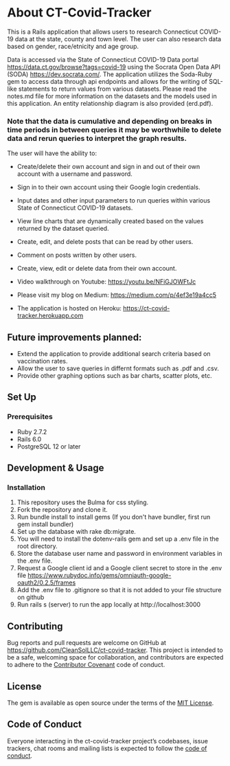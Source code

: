 # About CT-Covid-Tracker

This is a Rails application that allows users to research Connecticut COVID-19 data at the state, county and town level. The user can also research data based on gender, race/etnicity and age group.

Data is accessed via the State of Connecticut COVID-19 Data portal https://data.ct.gov/browse?tags=covid-19 using the Socrata Open Data API (SODA) https://dev.socrata.com/. The application utilizes the Soda-Ruby gem to access data through api endpoints and allows for the writing of SQL-like statements to return values from various datasets. Please read the notes.md file for more information on the datasets and the models used in this application. An entity relationship diagram is also provided (erd.pdf).

### Note that the data is cumulative and depending on breaks in time periods in between queries it may be worthwhile to delete data and rerun queries to interpret the graph results. 


The user will have the ability to:

* Create/delete their own account and sign in and out of their own account with a username and password.
* Sign in to their own account using their Google login credentials.
* Input dates and other input parameters to run queries within various State of Connecticut COVID-19 datasets.
* View line charts that are dynamically created based on the values returned by the dataset queried.
* Create, edit, and delete posts that can be read by other users.
* Comment on posts written by other users.
* Create, view, edit or delete data from their own account.


* Video walkthrough on Youtube: https://youtu.be/NFiGJOWFtJc
* Please visit my blog on Medium: https://medium.com/p/4ef3e19a4cc5
* The application is hosted on Heroku: https://ct-covid-tracker.herokuapp.com


## Future improvements planned:

* Extend the application to provide additional search criteria based on vaccination rates.
* Allow the user to save queries in differnt formats such as .pdf and .csv.
* Provide other graphing options such as bar charts, scatter plots, etc.
 

## Set Up

### Prerequisites
* Ruby 2.7.2
* Rails 6.0
* PostgreSQL 12 or later


## Development & Usage
  
### Installation

1. This repository uses the Bulma for css styling.
2. Fork the repository and clone it.
3. Run bundle install to install gems (If you don't have bundler, first run gem install bundler)
4. Set up the database with rake db:migrate.
5. You will need to install the dotenv-rails gem and set up a .env file in the root directory.
6. Store the database user name and password in environment variables in the .env file.
7. Request a Google client id and a Google client secret to store in the .env file
   https://www.rubydoc.info/gems/omniauth-google-oauth2/0.2.5/frames 
8. Add the .env file to .gitignore so that it is not added to your file structure on github   
9. Run rails s (server) to run the app locally at http://localhost:3000


## Contributing

Bug reports and pull requests are welcome on GitHub at https://github.com/CleanSolLLC/ct-covid-tracker. This project is intended to be a safe, welcoming space for collaboration, and contributors are expected to adhere to the [Contributor Covenant](http://contributor-covenant.org) code of conduct.

## License

The gem is available as open source under the terms of the [MIT License](https://opensource.org/licenses/MIT).

## Code of Conduct

Everyone interacting in the ct-covid-tracker project’s codebases, issue trackers, chat rooms and mailing lists is expected to follow the [code of conduct](https://github.com/CleanSolLLC/ct-covid-tracker/blob/master/CODE_OF_CONDUCT.md).

